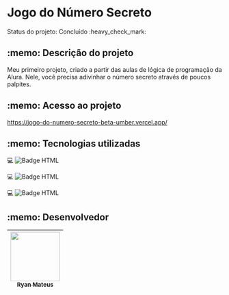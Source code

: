 <h1>Jogo do Número Secreto</h1>

<p>Status do projeto: Concluído :heavy_check_mark:</p>

<h2>:memo: Descrição do projeto </h2>
<p>Meu primeiro projeto, criado a partir das aulas de lógica de programação da Alura. Nele, você precisa adivinhar o número secreto através de poucos palpites.</p>

<h2>:memo: Acesso ao projeto</h2>

https://jogo-do-numero-secreto-beta-umber.vercel.app/

<h2>:memo: Tecnologias utilizadas</h2>

:computer: ![Badge HTML](https://img.shields.io/badge/HTML-8A2BE2)

:computer: ![Badge HTML](https://img.shields.io/badge/CSS-8A2BE2)

:computer: ![Badge HTML](https://img.shields.io/badge/JavaScript-8A2BE2)

<h2>:memo: Desenvolvedor</h2>

| [<img src="https://avatars.githubusercontent.com/u/190768331?v=4" width=115><br><sub>Ryan Mateus</sub>](https://github.com/RyanMateus7)|
| :---: |
